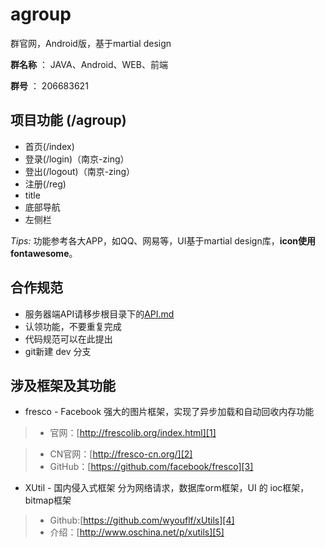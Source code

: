 # agroup
群官网，Android版，基于martial design

**群名称** ： JAVA、Android、WEB、前端

**群号** ： 206683621

## 项目功能 (/agroup)

- 首页(/index)
- 登录(/login)（南京-zing）
- 登出(/logout)（南京-zing）
- 注册(/reg)
- title
- 底部导航
- 左侧栏

*Tips:* 功能参考各大APP，如QQ、网易等，UI基于martial design库，**icon使用fontawesome**。

## 合作规范

- 服务器端API请移步根目录下的[API.md](https://github.com/bingblue/agroup/blob/master/API.md)
- 认领功能，不要重复完成
- 代码规范可以在此提出
- git新建 dev 分支

## 涉及框架及其功能
* fresco - Facebook 强大的图片框架，实现了异步加载和自动回收内存功能

> * 官网：[http://frescolib.org/index.html][1]

> * CN官网：[http://fresco-cn.org/][2]
> * GitHub：[https://github.com/facebook/fresco][3]

- XUtil - 国内侵入式框架 分为网络请求，数据库orm框架，UI 的 ioc框架，bitmap框架

> * Github:[https://github.com/wyouflf/xUtils][4]
> * 介绍：[http://www.oschina.net/p/xutils][5]


[1]:	http://frescolib.org/index.html
[2]:	http://fresco-cn.org/
[3]:	https://github.com/facebook/fresco
[4]:	https://github.com/wyouflf/xUtils
[5]:	http://www.oschina.net/p/xutils